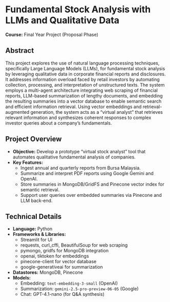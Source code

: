 # Fundamental Stock Analysis with LLMs and Qualitative Data

**Course:** Final Year Project (Proposal Phase)  

## Abstract  
This project explores the use of natural language processing techniques, specifically Large Language Models (LLMs), for fundamental stock analysis by leveraging qualitative data in corporate financial reports and disclosures. It addresses information overload faced by retail investors by automating collection, processing, and interpretation of unstructured texts. The system employs a multi-agent architecture integrating web scraping of financial reports, LLM-based summarization of lengthy documents, and embedding the resulting summaries into a vector database to enable semantic search and efficient information retrieval. Using vector embeddings and retrieval-augmented generation, the system acts as a “virtual analyst” that retrieves relevant information and synthesizes coherent responses to complex investor queries about a company’s fundamentals.

## Project Overview  
- **Objective:** Develop a prototype “virtual stock analyst” tool that automates qualitative fundamental analysis of companies.  
- **Key Features:**  
  - Ingest annual and quarterly reports from Bursa Malaysia.  
  - Summarize and interpret PDF reports using Google Gemini and OpenAI.  
  - Store summaries in MongoDB/GridFS and Pinecone vector index for semantic retrieval.  
  - Support user queries over embedded summaries via Pinecone and LLM back-end.

## Technical Details  
- **Language:** Python  
- **Frameworks & Libraries:**  
  - Streamlit for UI  
  - requests, curl_cffi, BeautifulSoup for web scraping  
  - pymongo, gridfs for MongoDB integration  
  - openai, tiktoken for embeddings  
  - pinecone-client for vector database  
  - google-generativeai for summarization  
- **Datastores:** MongoDB, Pinecone  
- **Models:**  
  - Embedding: `text-embedding-3-small` (OpenAI)  
  - Summarization: `gemini-2.5-pro-preview-06-05` (Google)  
  - Chat: GPT-4.1-nano (for Q&A synthesis)

